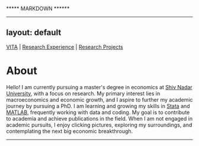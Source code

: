 ***** MARKDOWN ******

---
layout: default
---

[VITA](/assets/bishmay_CV_updated.pdf) | [Research Experience](/research_experience.md/) | [Research Projects](/research_projects.md/)

# About

Hello! I am currently pursuing a master's degree in economics at [Shiv Nadar University](https://snu.edu.in/home/), with a focus on research. My primary interest lies in macroeconomics and economic growth, and I aspire to further my academic journey by pursuing a PhD. I am learning and growing my skills in [Stata](https://www.stata.com) and [MATLAB](https://in.mathworks.com/company.html), frequently working with data and coding. My goal is to contribute to academia and achieve publications in the field. When I am not engaged in academic pursuits, I enjoy clicking pictures, exploring my surroundings, and contemplating the next big economic breakthrough.

---
